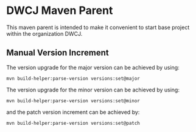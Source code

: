 # DWCJ Maven Parent

This maven parent is intended to make it convenient to start
base project within the organization DWCJ.

## Manual Version Increment

The version upgrade for the major version can be achieved by using:

```shell
mvn build-helper:parse-version versions:set@major 
```
The version upgrade for the minor version can be achieved by using:
```shell
mvn build-helper:parse-version versions:set@minor 
```
and the patch version increment can be achieved by:
```shell
mvn build-helper:parse-version versions:set@patch 
```
